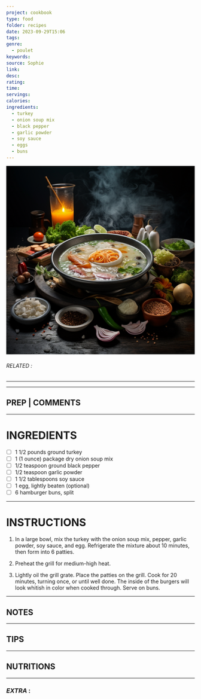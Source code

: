 ```yaml
---
project: cookbook
type: food
folder: recipes
date: 2023-09-29T15:06
tags: 
genre:
  - poulet
keywords: 
source: Sophie
link: 
desc: 
rating: 
time: 
servings: 
calories: 
ingredients:
  - turkey
  - onion soup mix
  - black pepper
  - garlic powder
  - soy sauce
  - eggs
  - buns
---
```


![IMAGE](_default.png)

###### *RELATED* : 
---


---
## PREP | COMMENTS



---
# INGREDIENTS

- [ ] 1 1/2 pounds ground turkey
- [ ] 1 (1 ounce) package dry onion soup mix
- [ ] 1/2 teaspoon ground black pepper
- [ ] 1/2 teaspoon garlic powder
- [ ] 1 1/2 tablespoons soy sauce
- [ ] 1 egg, lightly beaten (optional)
- [ ] 6 hamburger buns, split

---
# INSTRUCTIONS

1. In a large bowl, mix the turkey with the onion soup mix, pepper, garlic powder, soy sauce, and egg. Refrigerate the mixture about 10 minutes, then form into 6 patties.
    
2. Preheat the grill for medium-high heat.
    
3. Lightly oil the grill grate. Place the patties on the grill. Cook for 20 minutes, turning once, or until well done. The inside of the burgers will look whitish in color when cooked through. Serve on buns.

---
## NOTES



---
## TIPS



---
## NUTRITIONS



---
### *EXTRA* :



